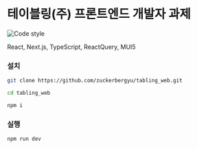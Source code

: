 # 테이블링(주) 프론트엔드 개발자 과제

![Code style](https://img.shields.io/badge/code_style-prettier-ff69b4.svg)

React, Next.js, TypeScript, ReactQuery, MUI5

### 설치

```sh
git clone https://github.com/zuckerbergyu/tabling_web.git

cd tabling_web

npm i
```

### 실행

```sh
npm run dev
```
